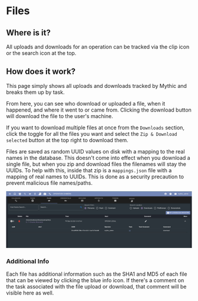 # Files

## Where is it?

All uploads and downloads for an operation can be tracked via the clip icon or the search icon at the top.

## How does it work?

This page simply shows all uploads and downloads tracked by Mythic and breaks them up by task.

From here, you can see who download or uploaded a file, when it happened, and where it went to or came from. Clicking the download button will download the file to the user's machine.

If you want to download multiple files at once from the `Downloads` section, click the toggle for all the files you want and select the `Zip & Download selected` button at the top right to download them.

Files are saved as random UUID values on disk with a mapping to the real names in the database. This doesn't come into effect when you download a single file, but when you zip and download files the filenames will stay the UUIDs. To help with this, inside that zip is a `mappings.json` file with a mapping of real names to UUIDs. This is done as a security precaution to prevent malicious file names/paths.

![](<../.gitbook/assets/Screen Shot 2021-12-02 at 5.08.25 PM.png>)

### Additional Info

Each file has additional information such as the SHA1 and MD5 of each file that can be viewed by clicking the blue info icon. If there's a comment on the task associated with the file upload or download, that comment will be visible here as well.

